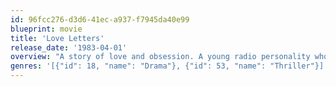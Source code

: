 ```yaml
---
id: 96fcc276-d3d6-41ec-a937-f7945da40e99
blueprint: movie
title: 'Love Letters'
release_date: '1983-04-01'
overview: "A story of love and obsession. A young radio personality who, after her mother dies, discovers she had been having a love affair for 15 years. Now she finds herself recreating her mother's romance by getting involved with a married man."
genres: '[{"id": 18, "name": "Drama"}, {"id": 53, "name": "Thriller"}]'
---
```

